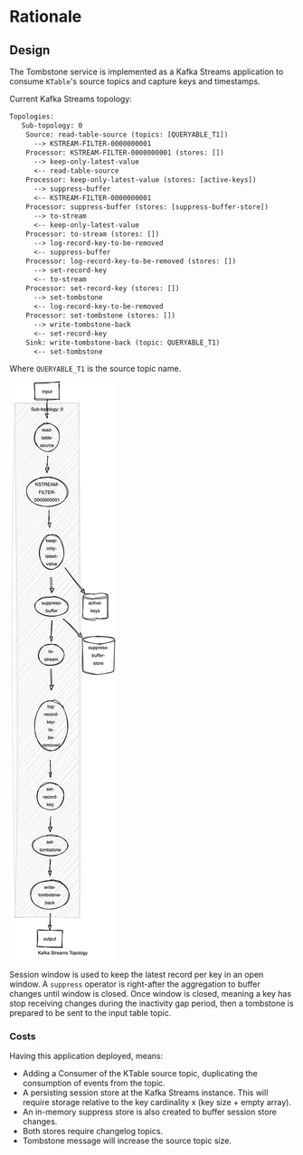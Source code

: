 # Rationale

## Design

The Tombstone service is implemented as a Kafka Streams application to consume `KTable`'s source topics and capture keys and timestamps.

Current Kafka Streams topology:

```text
Topologies:
   Sub-topology: 0
    Source: read-table-source (topics: [QUERYABLE_T1])
      --> KSTREAM-FILTER-0000000001
    Processor: KSTREAM-FILTER-0000000001 (stores: [])
      --> keep-only-latest-value
      <-- read-table-source
    Processor: keep-only-latest-value (stores: [active-keys])
      --> suppress-buffer
      <-- KSTREAM-FILTER-0000000001
    Processor: suppress-buffer (stores: [suppress-buffer-store])
      --> to-stream
      <-- keep-only-latest-value
    Processor: to-stream (stores: [])
      --> log-record-key-to-be-removed
      <-- suppress-buffer
    Processor: log-record-key-to-be-removed (stores: [])
      --> set-record-key
      <-- to-stream
    Processor: set-record-key (stores: [])
      --> set-tombstone
      <-- log-record-key-to-be-removed
    Processor: set-tombstone (stores: [])
      --> write-tombstone-back
      <-- set-record-key
    Sink: write-tombstone-back (topic: QUERYABLE_T1)
      <-- set-tombstone
```

Where `QUERYABLE_T1` is the source topic name.

![topology](session-based.png)

Session window is used to keep the latest record per key in an open window.
A `suppress` operator is right-after the aggregation to buffer changes until window is closed.
Once window is closed, meaning a key has stop receiving changes during the inactivity gap period, then a tombstone is prepared to be sent to the input table topic.

### Costs

Having this application deployed, means:

- Adding a Consumer of the KTable source topic, duplicating the consumption of events from the topic.
- A persisting session store at the Kafka Streams instance. This will require storage relative to the key cardinality x (key size + empty array).
- An in-memory suppress store is also created to buffer session store changes.
- Both stores require changelog topics.
- Tombstone message will increase the source topic size.
